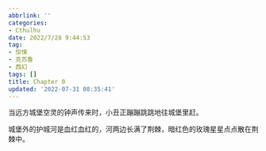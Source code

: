 ```yaml
---
abbrlink: ''
categories:
- Cthulhu
date: 2022/7/28 9:44:53
tag:
- 惊悚
- 克苏鲁
- 西幻
tags: []
title: Chapter 0
updated: '2022-07-31 08:35:41'
---
```

当远方城堡空灵的钟声传来时，小丑正蹦蹦跳跳地往城堡里赶。

城堡外的护城河是血红血红的，河两边长满了荆棘，暗红色的玫瑰星星点点散在荆棘中。
